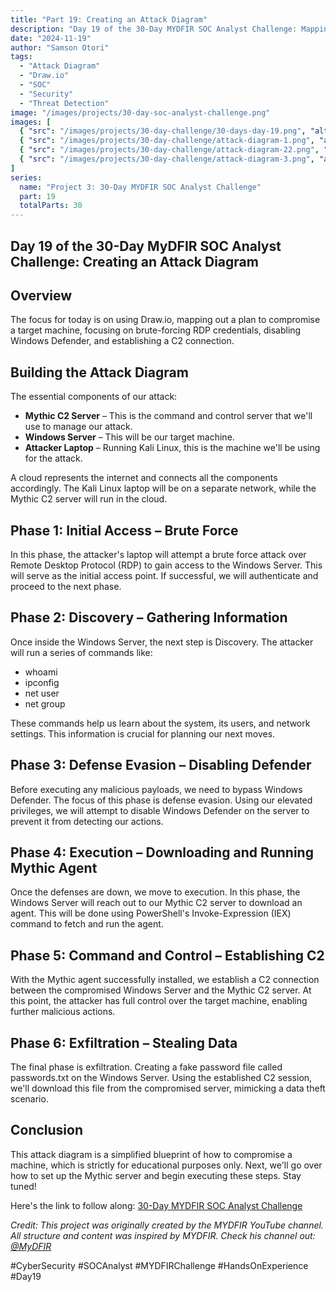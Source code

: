 ```yaml
---
title: "Part 19: Creating an Attack Diagram"
description: "Day 19 of the 30-Day MYDFIR SOC Analyst Challenge: Mapping out a comprehensive attack plan using Draw.io, from initial access to data exfiltration."
date: "2024-11-19"
author: "Samson Otori"
tags:
  - "Attack Diagram"
  - "Draw.io"
  - "SOC"
  - "Security"
  - "Threat Detection"
image: "/images/projects/30-day-soc-analyst-challenge.png"
images: [
  { "src": "/images/projects/30-day-challenge/30-days-day-19.png", "alt": "30 Days MYDFIR SOC Analyst Challenge Day 19" },
  { "src": "/images/projects/30-day-challenge/attack-diagram-1.png", "alt": "Attack Diagram Overview" },
  { "src": "/images/projects/30-day-challenge/attack-diagram-22.png", "alt": "Attack Diagram Phase 22" },
  { "src": "/images/projects/30-day-challenge/attack-diagram-3.png", "alt": "Attack Diagram Phase 3" }
]
series:
  name: "Project 3: 30-Day MYDFIR SOC Analyst Challenge"
  part: 19
  totalParts: 30
---
```


## Day 19 of the 30-Day MyDFIR SOC Analyst Challenge: Creating an Attack Diagram

## Overview

The focus for today is on using Draw.io, mapping out a plan to compromise a target machine, focusing on brute-forcing RDP credentials, disabling Windows Defender, and establishing a C2 connection.

## Building the Attack Diagram

The essential components of our attack:

- **Mythic C2 Server** – This is the command and control server that we'll use to manage our attack.
- **Windows Server** – This will be our target machine.
- **Attacker Laptop** – Running Kali Linux, this is the machine we'll be using for the attack.

A cloud represents the internet and connects all the components accordingly. The Kali Linux laptop will be on a separate network, while the Mythic C2 server will run in the cloud.

## Phase 1: Initial Access – Brute Force

In this phase, the attacker's laptop will attempt a brute force attack over Remote Desktop Protocol (RDP) to gain access to the Windows Server. This will serve as the initial access point. If successful, we will authenticate and proceed to the next phase.

## Phase 2: Discovery – Gathering Information

Once inside the Windows Server, the next step is Discovery. The attacker will run a series of commands like:

- whoami
- ipconfig
- net user
- net group

These commands help us learn about the system, its users, and network settings. This information is crucial for planning our next moves.

## Phase 3: Defense Evasion – Disabling Defender

Before executing any malicious payloads, we need to bypass Windows Defender. The focus of this phase is defense evasion. Using our elevated privileges, we will attempt to disable Windows Defender on the server to prevent it from detecting our actions.

## Phase 4: Execution – Downloading and Running Mythic Agent

Once the defenses are down, we move to execution. In this phase, the Windows Server will reach out to our Mythic C2 server to download an agent. This will be done using PowerShell's Invoke-Expression (IEX) command to fetch and run the agent.

## Phase 5: Command and Control – Establishing C2

With the Mythic agent successfully installed, we establish a C2 connection between the compromised Windows Server and the Mythic C2 server. At this point, the attacker has full control over the target machine, enabling further malicious actions.

## Phase 6: Exfiltration – Stealing Data

The final phase is exfiltration. Creating a fake password file called passwords.txt on the Windows Server. Using the established C2 session, we'll download this file from the compromised server, mimicking a data theft scenario.

## Conclusion

This attack diagram is a simplified blueprint of how to compromise a machine, which is strictly for educational purposes only. Next, we'll go over how to set up the Mythic server and begin executing these steps. Stay tuned!

Here's the link to follow along: [30-Day MYDFIR SOC Analyst Challenge](https://www.youtube.com/watch?v=jv-qiugJGHg&list=PLG6KGSNK4PuBWmX9NykU0wnWamjxdKhDJ&index=46)

*Credit: This project was originally created by the MYDFIR YouTube channel. All structure and content was inspired by MYDFIR. Check his channel out: [@MyDFIR](https://www.youtube.com/@MyDFIR)*

#CyberSecurity #SOCAnalyst #MYDFIRChallenge #HandsOnExperience #Day19 